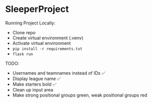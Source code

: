# SleeperProject

Running Project Locally:
- Clone repo
- Create virtual environment (.venv)
- Activate virtual environment
- `pip install -r requirements.txt`
- `flask run`

TODO:
- Usernames and teamnames instead of IDs ✅
- Display league name ✅
- Make starters bold ✅
- Clean up input area
- Make strong positional groups green, weak positional groups red
